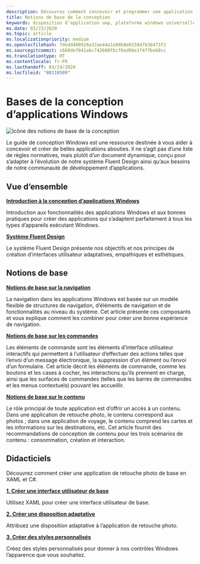 ```yaml
---
description: Découvrez comment concevoir et programmer une application Windows intuitive qui s’affiche parfaitement sur un grand nombre d’appareils et sur des écrans de différentes tailles.
title: Notions de base de la conception
keywords: disposition d’application uwp, plateforme windows universelle, conception d’application, interface, disposition d’application windows
ms.date: 03/23/2020
ms.topic: article
ms.localizationpriority: medium
ms.openlocfilehash: fdedd400928a32ae44a1e88b8e0159d7b36473f2
ms.sourcegitcommit: c660def841abc742600fbcf6ed98e1f4f7beb8cc
ms.translationtype: HT
ms.contentlocale: fr-FR
ms.lasthandoff: 03/24/2020
ms.locfileid: "80218509"
---
```

# <a name="design-basics-for-windows-apps"></a>Bases de la conception d’applications Windows

![Icône des notions de base de la conception](../images/basics-2x.png)

Le guide de conception Windows est une ressource destinée à vous aider à concevoir et créer de belles applications abouties. Il ne s’agit pas d’une liste de règles normatives, mais plutôt d’un document dynamique, conçu pour s’adapter à l’évolution de notre système Fluent Design ainsi qu’aux besoins de notre communauté de développement d’applications. 

## <a name="overview"></a>Vue d’ensemble

[**Introduction à la conception d’applications Windows**](design-and-ui-intro.md)

Introduction aux fonctionnalités des applications Windows et aux bonnes pratiques pour créer des applications qui s’adaptent parfaitement à tous les types d’appareils exécutant Windows.

[**Système Fluent Design**](/windows/apps/fluent-design-system)

Le système Fluent Design présente nos objectifs et nos principes de création d’interfaces utilisateur adaptatives, empathiques et esthétiques.

## <a name="basics"></a>Notions de base

[**Notions de base sur la navigation**](navigation-basics.md)

La navigation dans les applications Windows est basée sur un modèle flexible de structures de navigation, d’éléments de navigation et de fonctionnalités au niveau du système. Cet article présente ces composants et vous explique comment les combiner pour créer une bonne expérience de navigation.

[**Notions de base sur les commandes**](commanding-basics.md)

Les éléments de commande sont les éléments d’interface utilisateur interactifs qui permettent à l’utilisateur d’effectuer des actions telles que l’envoi d’un message électronique, la suppression d’un élément ou l’envoi d’un formulaire. Cet article décrit les éléments de commande, comme les boutons et les cases à cocher, les interactions qu’ils prennent en charge, ainsi que les surfaces de commandes (telles que les barres de commandes et les menus contextuels) pouvant les accueillir.

[**Notions de base sur le contenu**](content-basics.md)

Le rôle principal de toute application est d’offrir un accès à un contenu. Dans une application de retouche photo, le contenu correspond aux photos ; dans une application de voyage, le contenu comprend les cartes et les informations sur les destinations, etc. Cet article fournit des recommandations de conception de contenu pour les trois scénarios de contenu : consommation, création et interaction.

## <a name="tutorials"></a>Didacticiels

Découvrez comment créer une application de retouche photo de base en XAML et C#.
<!-- <img src="images/landing-page/photolab-50.png" style="{height: 339px}" alt=" " /> -->

[**1. Créer une interface utilisateur de base**](xaml-basics-ui.md)

Utilisez XAML pour créer une interface utilisateur de base.

[**2. Créer une disposition adaptative**](xaml-basics-adaptive-layout.md)

Attribuez une disposition adaptative à l’application de retouche photo.

[**3. Créer des styles personnalisés**](xaml-basics-style.md)

Créez des styles personnalisés pour donner à nos contrôles Windows l’apparence que vous souhaitez.
